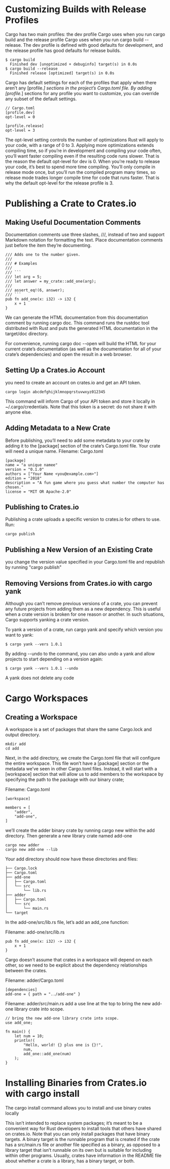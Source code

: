 # Customizing Builds with Release Profiles
Cargo has two main profiles: the dev profile Cargo uses when you run cargo build and the release profile Cargo uses when you run cargo build --release. 
The dev profile is defined with good defaults for development, and the release profile has good defaults for release builds.

    $ cargo build
      Finished dev [unoptimized + debuginfo] target(s) in 0.0s
    $ cargo build --release
      Finished release [optimized] target(s) in 0.0s
  
Cargo has default settings for each of the profiles that apply when there aren’t any [profile.*] sections in the project’s Cargo.toml file. 
By adding [profile.*] sections for any profile you want to customize, you can override any subset of the default settings.
  
    // Cargo.toml
    [profile.dev]
    opt-level = 0

    [profile.release]
    opt-level = 3

The opt-level setting controls the number of optimizations Rust will apply to your code, with a range of 0 to 3. 
Applying more optimizations extends compiling time, so if you’re in development and compiling your code often, 
you’ll want faster compiling even if the resulting code runs slower. That is the reason the default opt-level for dev is 0. 
When you’re ready to release your code, it’s best to spend more time compiling. 
You’ll only compile in release mode once, but you’ll run the compiled program many times, 
so release mode trades longer compile time for code that runs faster. 
That is why the default opt-level for the release profile is 3.

# Publishing a Crate to Crates.io
## Making Useful Documentation Comments
Documentation comments use three slashes, ///, instead of two and support Markdown notation for formatting the text. Place documentation comments just before the item they’re documenting.

    /// Adds one to the number given.
    ///
    /// # Examples
    ///
    /// ```
    /// let arg = 5;
    /// let answer = my_crate::add_one(arg);
    ///
    /// assert_eq!(6, answer);
    /// ```
    pub fn add_one(x: i32) -> i32 {
        x + 1
    }
    
We can generate the HTML documentation from this documentation comment by running cargo doc. This command runs the rustdoc tool distributed with Rust and puts the generated HTML documentation in the target/doc directory.

For convenience, running cargo doc --open will build the HTML for your current crate’s documentation (as well as the documentation for all of your crate’s dependencies) and open the result in a web browser.

## Setting Up a Crates.io Account
you need to create an account on crates.io and get an API token.
    
    cargo login abcdefghijklmnopqrstuvwxyz012345

This command will inform Cargo of your API token and store it locally in ~/.cargo/credentials. Note that this token is a secret: do not share it with anyone else.

## Adding Metadata to a New Crate
Before publishing, you’ll need to add some metadata to your crate by adding it to the [package] section of the crate’s Cargo.toml file. Your crate will need a unique name. 
Filename: Cargo.toml

    [package]
    name = "a unique namee"
    version = "0.1.0"
    authors = ["Your Name <you@example.com>"]
    edition = "2018"
    description = "A fun game where you guess what number the computer has chosen."
    license = "MIT OR Apache-2.0"

## Publishing to Crates.io
Publishing a crate uploads a specific version to crates.io for others to use. Run:

    cargo publish

## Publishing a New Version of an Existing Crate
you change the version value specified in your Cargo.toml file and republish by running "cargo publish"

## Removing Versions from Crates.io with cargo yank
Although you can’t remove previous versions of a crate, you can prevent any future projects from adding them as a new dependency. This is useful when a crate version is broken for one reason or another. In such situations, Cargo supports yanking a crate version.

To yank a version of a crate, run cargo yank and specify which version you want to yank:

    $ cargo yank --vers 1.0.1
    
By adding --undo to the command, you can also undo a yank and allow projects to start depending on a version again:

    $ cargo yank --vers 1.0.1 --undo
    
A yank does not delete any code
    
# Cargo Workspaces
## Creating a Workspace
A workspace is a set of packages that share the same Cargo.lock and output directory.
    
    mkdir add
    cd add
    
Next, in the add directory, we create the Cargo.toml file that will configure the entire workspace. 
This file won’t have a [package] section or the metadata we’ve seen in other Cargo.toml files. Instead, it will start with a [workspace] section that will allow us to add members to the workspace by specifying the path to the package with our binary crate;

Filename: Cargo.toml

    [workspace]

    members = [
        "adder",
        "add-one",
    ]

we’ll create the adder binary crate by running cargo new within the add directory. Then generate a new library crate named add-one

    cargo new adder
    cargo new add-one --lib
    
Your add directory should now have these directories and files:

    ├── Cargo.lock
    ├── Cargo.toml
    ├── add-one
    │   ├── Cargo.toml
    │   └── src
    │       └── lib.rs
    ├── adder
    │   ├── Cargo.toml
    │   └── src
    │       └── main.rs
    └── target
    
In the add-one/src/lib.rs file, let’s add an add_one function:

Filename: add-one/src/lib.rs

    pub fn add_one(x: i32) -> i32 {
        x + 1
    }

Cargo doesn’t assume that crates in a workspace will depend on each other, so we need to be explicit about the dependency relationships between the crates.

Filename: adder/Cargo.toml

    [dependencies]
    add-one = { path = "../add-one" }

Filename: adder/src/main.rs
add a use line at the top to bring the new add-one library crate into scope.

    // bring the new add-one library crate into scope.
    use add_one;

    fn main() {
        let num = 10;
        println!(
            "Hello, world! {} plus one is {}!",
            num,
            add_one::add_one(num)
        );
    }

# Installing Binaries from Crates.io with cargo install
The cargo install command allows you to install and use binary crates locally

This isn’t intended to replace system packages; it’s meant to be a convenient way for Rust developers to install tools that others have shared on crates.io. Note that you can only install packages that have binary targets. A binary target is the runnable program that is created if the crate has a src/main.rs file or another file specified as a binary, as opposed to a library target that isn’t runnable on its own but is suitable for including within other programs. Usually, crates have information in the README file about whether a crate is a library, has a binary target, or both.

